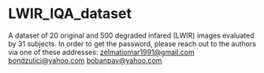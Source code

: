 # LWIR_IQA_dataset
A dataset of 20 original and 500 degraded infared (LWIR) images evaluated by 31 subjects.
In order to get the password, please reach out to the authors via one of these addresses:
zelmatiomar1991@gmail.com
bondzulici@yahoo.com
bobanpav@yahoo.com
